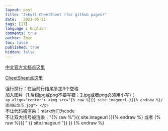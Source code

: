 ```yaml
---
layout: post
title: "Jekyll CheetSheet (for github pages)"
date:   2021-05-21
tags: [IT]
language : English
comments: true
author: Zhen
toc: false
published: true
hidden: false
---
```

[中文官方文档点这里](http://jekyllcn.com/docs/templates/)
<!-- more -->

[CheetSheet点这里](https://gist.github.com/JJediny/a466eed62cee30ad45e2)

强行换行：在当前行结尾多加3个空格   
加入图片（1.后缀jpg或png不要写错；2.jpg或者png必须用小写）：    
`<p align="center"> <img src="{% raw %}{{ site.imageurl }}{% endraw %}/澳洲纪念币.jpg"> </p>`    
不让代码被渲染：mark他们为code   
不让双大括号被渲染："{% raw %"}{{ site.imageurl }}{% endraw %} 或者 {% raw %}{{ " {{ site.imageurl "}} }} {% endraw %}


<!--stackedit_data:
eyJoaXN0b3J5IjpbLTU2NDA5MzgwNSwtMjA5NTQ2NTY2LDQyND
AzMTc1NCwyMDgwMzg0OTU3LDE3MjY0NTA1MDUsMTk0MTY2NjM1
OSwtMzE4ODIwOTg5LC0xMzUzMTg0MzM1LDE1Nzc0MTQ3OTIsLT
IwMzcxNjI3MjgsLTIxMzE5ODAwMTksLTExNzYyMzY1OTYsLTIx
MTI4NTc1NjIsMzIyODk1OTY5LC03MjA4NjM0NDUsLTk4Mjk2OT
cxNywxMTQwMTkwMzk4LC03MjkzMjgzMTNdfQ==
-->